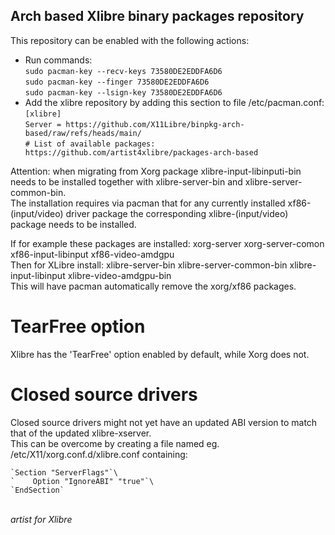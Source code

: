 Arch based Xlibre binary packages repository
--------------------------------------------

This repository can be enabled with the following actions:

* Run commands:\
  `sudo pacman-key --recv-keys 73580DE2EDDFA6D6`\
  `sudo pacman-key --finger 73580DE2EDDFA6D6`\
  `sudo pacman-key --lsign-key 73580DE2EDDFA6D6`
* Add the xlibre repository by adding this section to file /etc/pacman.conf:\
  `[xlibre]`\
  `Server = https://github.com/X11Libre/binpkg-arch-based/raw/refs/heads/main/`\
  `# List of available packages: https://github.com/artist4xlibre/packages-arch-based`


Attention: when migrating from Xorg package xlibre-input-libinputi-bin needs to be installed together with xlibre-server-bin and xlibre-server-common-bin.   
   The installation requires via pacman that for any currently installed xf86-(input/video) driver package the corresponding xlibre-(input/video) package needs to be installed.

If for example these packages are installed: xorg-server xorg-server-comon xf86-input-libinput xf86-video-amdgpu   
Then for XLibre install: xlibre-server-bin xlibre-server-common-bin xlibre-input-libinput xlibre-video-amdgpu-bin   
This will have pacman automatically remove the xorg/xf86 packages.


TearFree option
===============

Xlibre has the 'TearFree' option enabled by default, while Xorg does not.


Closed source drivers
=====================

Closed source drivers might not yet have an updated ABI version to match that of the updated xlibre-xserver.   
This can be overcome by creating a file named eg. /etc/X11/xorg.conf.d/xlibre.conf containing:

    `Section "ServerFlags"`\
    `    Option "IgnoreABI" "true"`\
    `EndSection`


\
_artist for Xlibre_

